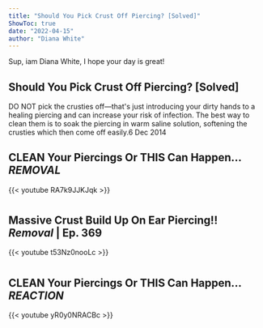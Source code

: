 ```yaml
---
title: "Should You Pick Crust Off Piercing? [Solved]"
ShowToc: true 
date: "2022-04-15"
author: "Diana White" 
---
```


Sup, iam Diana White, I hope your day is great!
## Should You Pick Crust Off Piercing? [Solved]
DO NOT pick the crusties off—that's just introducing your dirty hands to a healing piercing and can increase your risk of infection. The best way to clean them is to soak the piercing in warm saline solution, softening the crusties which then come off easily.6 Dec 2014

## CLEAN Your Piercings Or THIS Can Happen…*REMOVAL*
{{< youtube RA7k9JJKJqk >}}
>#

## Massive Crust Build Up On Ear Piercing!! *Removal* | Ep.  369
{{< youtube t53Nz0nooLc >}}
>#

## CLEAN Your Piercings Or THIS Can Happen…*REACTION*
{{< youtube yR0y0NRACBc >}}
>#

